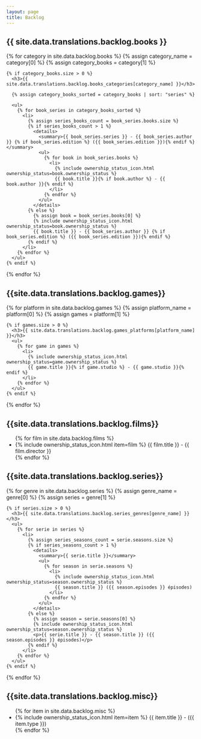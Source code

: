 ```yaml
---
layout: page
title: Backlog
---
```


<div class="backlog-section books-section">
  <h2><i class="fa-solid fa-book category-icon book-icon"></i> {{ site.data.translations.backlog.books }}</h2>

  {% for category in site.data.backlog.books %}
    {% assign category_name = category[0] %}
    {% assign category_books = category[1] %}

    {% if category_books.size > 0 %}
      <h3>{{ site.data.translations.backlog.books_categories[category_name] }}</h3>

      {% assign category_books_sorted = category_books | sort: "series" %}

      <ul>
        {% for book_series in category_books_sorted %}
          <li>
            {% assign series_books_count = book_series.books.size %}
            {% if series_books_count > 1 %}
              <details>
                <summary>{{ book_series.series }} - {{ book_series.author }} {% if book_series.edition %} ({{ book_series.edition }}){% endif %} </summary>
                <ul>
                  {% for book in book_series.books %}
                    <li>
                      {% include ownership_status_icon.html ownership_status=book.ownership_status %}
                      {{ book.title }}{% if book.author %} - {{ book.author }}{% endif %}
                    </li>
                  {% endfor %}
                </ul>
              </details>
            {% else %}
              {% assign book = book_series.books[0] %}
              {% include ownership_status_icon.html ownership_status=book.ownership_status %}
              {{ book.title }} - {{ book_series.author }} {% if book_series.edition %} ({{ book_series.edition }}){% endif %}
            {% endif %}
          </li>
        {% endfor %}
      </ul>
    {% endif %}
  {% endfor %}
</div>

<div class="backlog-section games-section">
  <h2><i class="fa-solid fa-gamepad category-icon game-icon"></i>  {{site.data.translations.backlog.games}}</h2>
{% for platform in site.data.backlog.games %}
    {% assign platform_name = platform[0] %}
    {% assign games = platform[1] %}

    {% if games.size > 0 %}
      <h3>{{ site.data.translations.backlog.games_platforms[platform_name] }}</h3>
      <ul>
        {% for game in games %}
          <li>
            {% include ownership_status_icon.html ownership_status=game.ownership_status %}
            {{ game.title }}{% if game.studio %} - {{ game.studio }}{% endif %}
          </li>
        {% endfor %}
      </ul>
    {% endif %}
  {% endfor %}
</div>

<div class="backlog-section films-section">
  <h2> <i class="fa-solid fa-film category-icon film-icon"></i> {{site.data.translations.backlog.films}}</h2>
  <ul>
    {% for film in site.data.backlog.films %}
      <li>
        {% include ownership_status_icon.html item=film %}
        {{ film.title }} - {{ film.director }}
      </li>
    {% endfor %}
  </ul>
</div>

<div class="backlog-section series-section">
  <h2><i class="fa-solid fa-tv category-icon series-icon"></i>  {{site.data.translations.backlog.series}}</h2>
  
  {% for genre in site.data.backlog.series %}
    {% assign genre_name = genre[0] %}
    {% assign series = genre[1] %}

    {% if series.size > 0 %}
      <h3>{{ site.data.translations.backlog.series_genres[genre_name] }}</h3>
      <ul>
        {% for serie in series %}
          <li>
            {% assign series_seasons_count = serie.seasons.size %}
            {% if series_seasons_count > 1 %}
              <details>
                <summary>{{ serie.title }}</summary>
                <ul>
                  {% for season in serie.seasons %}
                    <li>
                      {% include ownership_status_icon.html ownership_status=season.ownership_status %}
                      {{ season.title }} ({{ season.episodes }} épisodes)
                    </li>
                  {% endfor %}
                </ul>
              </details>
            {% else %}
              {% assign season = serie.seasons[0] %}
              {% include ownership_status_icon.html ownership_status=season.ownership_status %}
              <p>{{ serie.title }} - {{ season.title }} ({{ season.episodes }} épisodes)</p>
            {% endif %}
          </li>
        {% endfor %}
      </ul>
    {% endif %}
  {% endfor %}
</div>

<div class="backlog-section misc-section">
  <h2> <i class="fa-solid fa-star category-icon default-icon"></i> {{site.data.translations.backlog.misc}}</h2>
  <ul>
    {% for item in site.data.backlog.misc %}
      <li>
        {% include ownership_status_icon.html item=item %}
        {{ item.title }} - ({{ item.type }})
      </li>
    {% endfor %}
  </ul>
</div>
